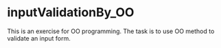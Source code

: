 # inputValidationBy_OO
This is an exercise for OO programming.
The task is to use OO method to validate an input form.
